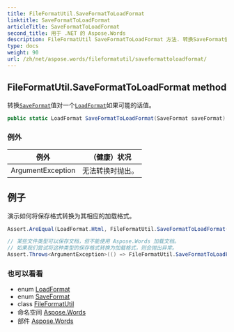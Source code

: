 ```yaml
---
title: FileFormatUtil.SaveFormatToLoadFormat
linktitle: SaveFormatToLoadFormat
articleTitle: SaveFormatToLoadFormat
second_title: 用于 .NET 的 Aspose.Words
description: FileFormatUtil SaveFormatToLoadFormat 方法. 转换SaveFormat值对一个LoadFormat如果可能的话值 在 C#.
type: docs
weight: 90
url: /zh/net/aspose.words/fileformatutil/saveformattoloadformat/
---
```

## FileFormatUtil.SaveFormatToLoadFormat method

转换[`SaveFormat`](../../saveformat/)值对一个[`LoadFormat`](../../loadformat/)如果可能的话值。

```csharp
public static LoadFormat SaveFormatToLoadFormat(SaveFormat saveFormat)
```

### 例外

| 例外 | （健康）状况 |
| --- | --- |
| ArgumentException | 无法转换时抛出。 |

## 例子

演示如何将保存格式转换为其相应的加载格式。

```csharp
Assert.AreEqual(LoadFormat.Html, FileFormatUtil.SaveFormatToLoadFormat(SaveFormat.Html));

// 某些文件类型可以保存文档，但不能使用 Aspose.Words 加载文档。
// 如果我们尝试将这种类型的保存格式转换为加载格式，则会抛出异常。
Assert.Throws<ArgumentException>(() => FileFormatUtil.SaveFormatToLoadFormat(SaveFormat.Jpeg));
```

### 也可以看看

* enum [LoadFormat](../../loadformat/)
* enum [SaveFormat](../../saveformat/)
* class [FileFormatUtil](../)
* 命名空间 [Aspose.Words](../../../aspose.words/)
* 部件 [Aspose.Words](../../../)
